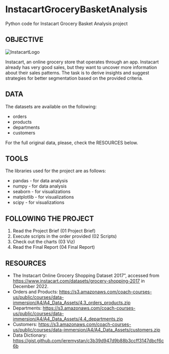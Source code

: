# InstacartGroceryBasketAnalysis
Python code for Instacart Grocery Basket Analysis project

## OBJECTIVE

![InstacartLogo](https://user-images.githubusercontent.com/123763871/215571598-9b5b28c1-7df9-4341-9c1b-4a062ff00690.png)


Instacart, an online grocery store that operates through an app. Instacart already has very good sales, but they want to uncover more information about their sales patterns. The task is to derive insights and suggest strategies for better segmentation based on the provided criteria.


## DATA

The datasets are available on the following:

- orders
- products
- departments
- customers

For the full original data, please, check the RESOURCES below.


## TOOLS

The libraries used for the project are as follows:

- pandas - for data analysis
- numpy - for data analysis
- seaborn - for visualizations
- matplotlib - for visualizations
- scipy - for visualizations


## FOLLOWING THE PROJECT

1. Read the Project Brief (01 Project Brief)
2. Execute scripts in the order provided (02 Scripts)
3. Check out the charts (03 Viz)
4. Read the Final Report (04 Final Report)

## RESOURCES

- The Instacart Online Grocery Shopping Dataset 2017”, accessed from https://www.instacart.com/datasets/grocery-shopping-2017 in December 2022.
- Orders and Products: https://s3.amazonaws.com/coach-courses-us/public/courses/data-immersion/A4/A4_Data_Assets/4.3_orders_products.zip
- Departments: https://s3.amazonaws.com/coach-courses-us/public/courses/data-immersion/A4/A4_Data_Assets/4.4_departments.zip
- Customers: https://s3.amazonaws.com/coach-courses-us/public/courses/data-immersion/A4/A4_Data_Assets/customers.zip
- Data Dictionary: https://gist.github.com/jeremystan/c3b39d947d9b88b3ccff3147dbcf6c6b
